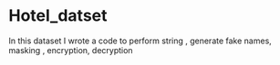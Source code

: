 # Hotel_datset
In this dataset I wrote a code to perform string , generate fake names, masking , encryption, decryption
